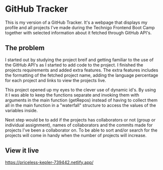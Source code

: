 # GitHub Tracker

This is my version of a GitHub Tracker. It's a webpage that displays my profile and all projects I've made during the Technigo Frontend Boot Camp together with selected information about it fetched through GitHub API's.

## The problem

I started out by studying the project breif and getting familiar to the use of the GitHub API's as I started to add code to the project. I finished the projects requirements and added extra features. The extra features includes the formatting of the fetched project name, adding the language percentage for each project and links to view the projects live. 

This project opened up my eyes to the clever use of dynamic id's. By using it I was able to keep the functions separate and invoking them with arguments in the main function (getRepos) instead of having to collect them all in the main function in a "waterfall" structure to access the values of the variables inside.

Next step would be to add if the projects has collaborators or not (group or individual assignment), names of collaborators and the commits made for projects I've been a collaborator on. To be able to sort and/or search for the projects will come in handy when the number of projects will increase.

## View it live

https://priceless-kepler-739442.netlify.app/
